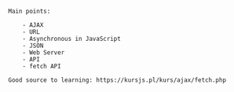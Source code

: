 	Main points:
	
		- AJAX
		- URL
		- Asynchronous in JavaScript
		- JSON
		- Web Server
		- API
		- fetch API
		
	Good source to learning: https://kursjs.pl/kurs/ajax/fetch.php 
		